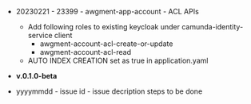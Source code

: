 - 20230221 - 23399 - awgment-app-account - ACL APIs   
  - Add following roles to existing keycloak under camunda-identity-service client
    - awgment-account-acl-create-or-update      
    - awgment-account-acl-read   
  - AUTO INDEX CREATION set as true in application.yaml     
- **v.0.1.0-beta**

- yyyymmdd - issue id - issue decription  steps to be done
